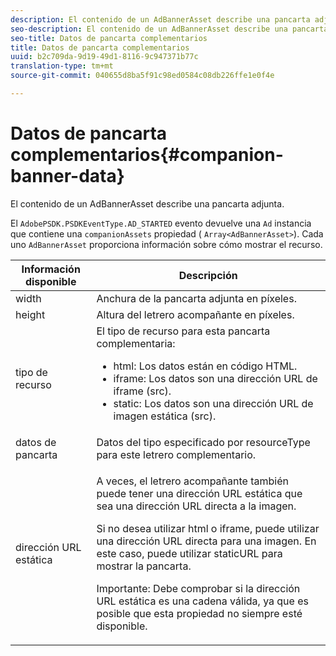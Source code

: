 ```yaml
---
description: El contenido de un AdBannerAsset describe una pancarta adjunta.
seo-description: El contenido de un AdBannerAsset describe una pancarta adjunta.
seo-title: Datos de pancarta complementarios
title: Datos de pancarta complementarios
uuid: b2c709da-9d19-49d1-8116-9c947371b77c
translation-type: tm+mt
source-git-commit: 040655d8ba5f91c98ed0584c08db226ffe1e0f4e

---
```



# Datos de pancarta complementarios{#companion-banner-data}

El contenido de un AdBannerAsset describe una pancarta adjunta.

<!--<a id="section_D730B4FD6FD749E9860B6A07FC110552"></a>-->

El `AdobePSDK.PSDKEventType.AD_STARTED` evento devuelve una `Ad` instancia que contiene una `companionAssets` propiedad ( `Array<AdBannerAsset>`).
Cada uno `AdBannerAsset` proporciona información sobre cómo mostrar el recurso.

<table id="table_760C885E2DCA4BE983CC57FDA7BD5B14"> 
 <thead> 
  <tr> 
   <th colname="col1" class="entry"> Información disponible </th> 
   <th colname="col2" class="entry"> Descripción </th> 
  </tr> 
 </thead>
 <tbody> 
  <tr> 
   <td colname="col1"> width </td> 
   <td colname="col2"> Anchura de la pancarta adjunta en píxeles. </td> 
  </tr> 
  <tr> 
   <td colname="col1"> height </td> 
   <td colname="col2"> Altura del letrero acompañante en píxeles. </td> 
  </tr> 
  <tr> 
   <td colname="col1"> tipo de recurso </td> 
   <td colname="col2">El tipo de recurso para esta pancarta complementaria: 
    <ul id="ul_A067787FE49E4B6095BE0AC1D447DBB3"> 
     <li id="li_02B7224C67004095B3F6E50FD21E507E">html: Los datos están en código HTML. </li> 
     <li id="li_5F37E14472424F808C6094F42009E676">iframe: Los datos son una dirección URL de iframe (src). </li> 
     <li id="li_48E74AC5F00640EC8A4DE2CB31E106EC">static: Los datos son una dirección URL de imagen estática (src). </li> 
    </ul> </td> 
  </tr> 
  <tr> 
   <td colname="col1">
    <ph>
      datos de pancarta
    </ph> </td> 
   <td colname="col2"> Datos del tipo especificado por <span class="codeph"> resourceType</span> para este letrero complementario. </td> 
  </tr> 
  <tr> 
   <td colname="col1"> dirección URL estática </td> 
   <td colname="col2"> <p>A veces, el letrero acompañante también puede tener una dirección URL estática que sea una dirección URL directa a la imagen. </p> <p>Si no desea utilizar html o iframe, puede utilizar una dirección URL directa para una imagen. En este caso, puede utilizar staticURL para mostrar la pancarta. </p> <p>Importante:  Debe comprobar si la dirección URL estática es una cadena válida, ya que es posible que esta propiedad no siempre esté disponible. </p> </td> 
  </tr> 
 </tbody> 
</table>

